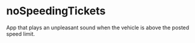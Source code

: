 # noSpeedingTickets
App that plays an unpleasant sound when the vehicle is above the posted speed limit.
